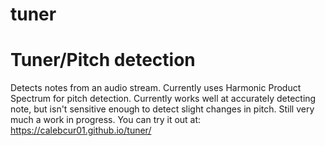 # tuner
# Tuner/Pitch detection
Detects notes from an audio stream. Currently uses Harmonic Product Spectrum for pitch detection. Currently works well at accurately detecting note, but isn't sensitive enough to detect slight changes in pitch. Still very much a work in progress. 
You can try it out at: https://calebcur01.github.io/tuner/ 
